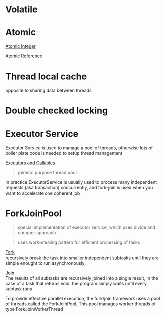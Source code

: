 # Volatile 

# Atomic 

<ins>Atomic Integer</ins>   


<ins>Atomic Reference</ins>   


# Thread local cache

opposite to sharing data between threads    


# Double checked locking 



# Executor Service

Executor Service is used to manage a pool of threads, otherwise lots of boiler plate code is needed to setup thread management    

[Executors and Callables](https://github.com/sushilsridhar/cs-fundamentals/blob/main/os/MULTITHREAD_CODE.md)

> general purpose thread pool    

In practice ExecutorService is usually used to process many independent requests (aka transaction) concurrently, and fork-join is used when you want to accelerate one coherent job


# ForkJoinPool

> special implementation of executor service, which uses divide and conquer approach        

> uses work-stealing pattern for efficient processing of tasks    

<ins>Fork</ins>   
recursively break the task into smaller independent subtasks until they are simple enought to run asynchronously

<ins>Join</ins>   
The results of all subtasks are recursively joined into a single result, In the case of a task that returns void, the program simply waits until every subtask runs

To provide effective parallel execution, the fork/join framework uses a pool of threads called the ForkJoinPool, This pool manages worker threads of type ForkJoinWorkerThread
